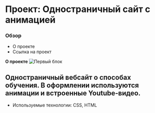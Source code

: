 # Проект: Одностраничный сайт с анимацией

### Обзор
* О проекте
* Ссылка на проект

**О проекте**
![Первый блок](https://github.com/poly-nomial/how-to-learn/images/screenshots/first-block.png?raw=true)

Одностраничный вебсайт о способах обучения. В оформлении используются анимации и встроенные Youtube-видео.
-----
* Используемые технологии: CSS, HTML
